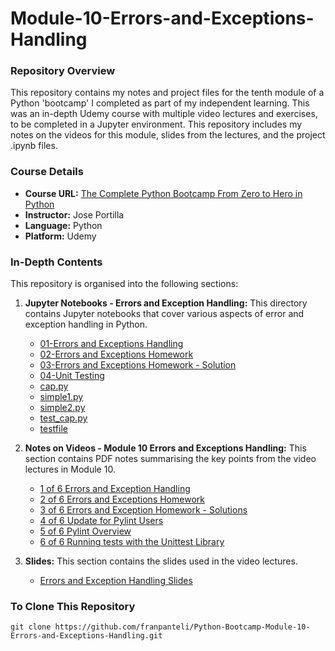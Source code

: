 # Module-10-Errors-and-Exceptions-Handling

### Repository Overview

This repository contains my notes and project files for the tenth module of a Python 'bootcamp' I completed as part of my independent learning. This was an in-depth Udemy course with multiple video lectures and exercises, to be completed in a Jupyter environment. This repository includes my notes on the videos for this module, slides from the lectures, and the project .ipynb files.

### Course Details
- **Course URL:** [The Complete Python Bootcamp From Zero to Hero in Python](https://www.udemy.com/course/complete-python-bootcamp/?couponCode=ST18MT62524)
- **Instructor:** Jose Portilla
- **Language:** Python
- **Platform:** Udemy

### In-Depth Contents
This repository is organised into the following sections:

1. **Jupyter Notebooks - Errors and Exception Handling:**
   This directory contains Jupyter notebooks that cover various aspects of error and exception handling in Python.
   - [01-Errors and Exceptions Handling](Jupyter%20Notebooks%20-%20Errors%20and%20Exception%20Handling/01-Errors%20and%20Exceptions%20Handling.ipynb)
   - [02-Errors and Exceptions Homework](Jupyter%20Notebooks%20-%20Errors%20and%20Exception%20Handling/02-Errors%20and%20Exceptions%20Homework.ipynb)
   - [03-Errors and Exceptions Homework - Solution](Jupyter%20Notebooks%20-%20Errors%20and%20Exception%20Handling/03-Errors%20and%20Exceptions%20Homework%20-%20Solution.ipynb)
   - [04-Unit Testing](Jupyter%20Notebooks%20-%20Errors%20and%20Exception%20Handling/04-Unit%20Testing.ipynb)
   - [cap.py](Jupyter%20Notebooks%20-%20Errors%20and%20Exception%20Handling/cap.py)
   - [simple1.py](Jupyter%20Notebooks%20-%20Errors%20and%20Exception%20Handling/simple1.py)
   - [simple2.py](Jupyter%20Notebooks%20-%20Errors%20and%20Exception%20Handling/simple2.py)
   - [test_cap.py](Jupyter%20Notebooks%20-%20Errors%20and%20Exception%20Handling/test_cap.py)
   - [testfile](Jupyter%20Notebooks%20-%20Errors%20and%20Exception%20Handling/testfile)

2. **Notes on Videos - Module 10 Errors and Exceptions Handling:**
   This section contains PDF notes summarising the key points from the video lectures in Module 10.
   - [1 of 6 Errors and Exception Handling](Notes%20on%20Videos%20-%20Module%2010%20Errors%20and%20Exceptions%20Handling/1%20of%206%20Errors%20and%20Exception%20Handling.pdf)
   - [2 of 6 Errors and Exceptions Homework](Notes%20on%20Videos%20-%20Module%2010%20Errors%20and%20Exceptions%20Handling/2%20of%206%20Errors%20and%20Exceptions%20Homework.pdf)
   - [3 of 6 Errors and Exception Homework - Solutions](Notes%20on%20Videos%20-%20Module%2010%20Errors%20and%20Exceptions%20Handling/3%20of%206%20Errors%20and%20Exception%20Homework%20-%20Solutions.pdf)
   - [4 of 6 Update for Pylint Users](Notes%20on%20Videos%20-%20Module%2010%20Errors%20and%20Exceptions%20Handling/4%20of%206%20Update%20for%20Pylint%20Users.pdf)
   - [5 of 6 Pylint Overview](Notes%20on%20Videos%20-%20Module%2010%20Errors%20and%20Exceptions%20Handling/5%20of%206%20Pylint%20Overview.pdf)
   - [6 of 6 Running tests with the Unittest Library](Notes%20on%20Videos%20-%20Module%2010%20Errors%20and%20Exceptions%20Handling/6%20of%206%20Running%20tests%20with%20the%20Unittest%20Library.pdf)

3. **Slides:**
   This section contains the slides used in the video lectures.
   - [Errors and Exception Handling Slides](Errors%20and%20Exception%20Handling%20Slides.pdf)

### To Clone This Repository
```
git clone https://github.com/franpanteli/Python-Bootcamp-Module-10-Errors-and-Exceptions-Handling.git
```